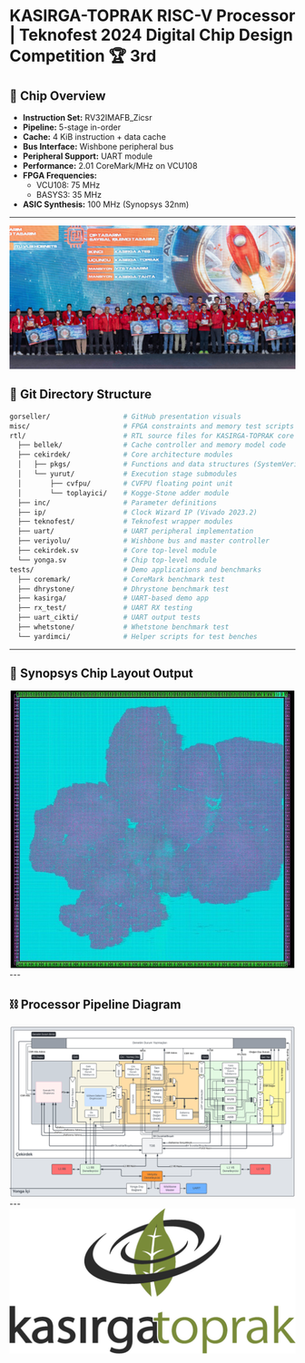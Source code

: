 
# KASIRGA-TOPRAK RISC-V Processor | Teknofest 2024 Digital Chip Design Competition 🏆 3rd

## 📌 Chip Overview

- **Instruction Set:** RV32IMAFB_Zicsr  
- **Pipeline:** 5-stage in-order  
- **Cache:** 4 KiB instruction + data cache  
- **Bus Interface:** Wishbone peripheral bus  
- **Peripheral Support:** UART module  
- **Performance:** 2.01 CoreMark/MHz on VCU108  
- **FPGA Frequencies:**  
  - VCU108: 75 MHz  
  - BASYS3: 35 MHz  
- **ASIC Synthesis:** 100 MHz (Synopsys 32nm)

---
<div align="center">
  <img src="gorseller/teknofest.jpg" width="800" alt="Synopsys layout output">
</div>

## 📁 Git Directory Structure

```bash
gorseller/                  # GitHub presentation visuals  
misc/                       # FPGA constraints and memory test scripts  
rtl/                        # RTL source files for KASIRGA-TOPRAK core  
  ├── bellek/               # Cache controller and memory model code  
  ├── cekirdek/             # Core architecture modules  
  │   ├── pkgs/             # Functions and data structures (SystemVerilog packages)  
  │   └── yurut/            # Execution stage submodules  
  │       ├── cvfpu/        # CVFPU floating point unit  
  │       └── toplayici/    # Kogge-Stone adder module  
  ├── inc/                  # Parameter definitions  
  ├── ip/                   # Clock Wizard IP (Vivado 2023.2)  
  ├── teknofest/            # Teknofest wrapper modules  
  ├── uart/                 # UART peripheral implementation  
  ├── veriyolu/             # Wishbone bus and master controller  
  ├── cekirdek.sv           # Core top-level module  
  └── yonga.sv              # Chip top-level module  
tests/                      # Demo applications and benchmarks  
  ├── coremark/             # CoreMark benchmark test  
  ├── dhrystone/            # Dhrystone benchmark test  
  ├── kasirga/              # UART-based demo app  
  ├── rx_test/              # UART RX testing  
  ├── uart_cikti/           # UART output tests  
  ├── whetstone/            # Whetstone benchmark test  
  └── yardimci/             # Helper scripts for test benches  
```

---

## 🧬 Synopsys Chip Layout Output
<div align="center">
  <img src="gorseller/chip.jpg" width="500" alt="Synopsys layout output">
</div>
---

## ⛓️ Processor Pipeline Diagram
<div align="center">
  <img src="gorseller/pipeline.png" width="800" alt="5-stage pipeline">
</div>  
---
<div align="center">
  <img src="gorseller/logo.png" width="550" alt="KASIRGA-TOPRAK Logo">
</div>